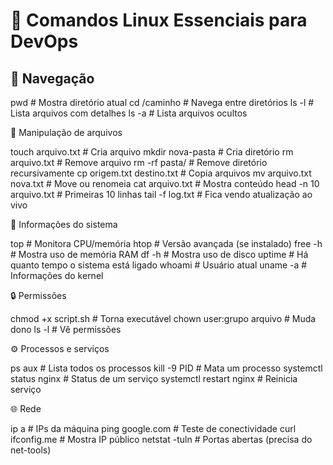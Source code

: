 # 🐧 Comandos Linux Essenciais para DevOps

## 📁 Navegação

pwd             # Mostra diretório atual
cd /caminho     # Navega entre diretórios
ls -l           # Lista arquivos com detalhes
ls -a           # Lista arquivos ocultos

📄 Manipulação de arquivos

touch arquivo.txt           # Cria arquivo
mkdir nova-pasta            # Cria diretório
rm arquivo.txt              # Remove arquivo
rm -rf pasta/               # Remove diretório recursivamente
cp origem.txt destino.txt   # Copia arquivos
mv arquivo.txt nova.txt     # Move ou renomeia
cat arquivo.txt             # Mostra conteúdo
head -n 10 arquivo.txt      # Primeiras 10 linhas
tail -f log.txt             # Fica vendo atualização ao vivo

🧠 Informações do sistema

top                # Monitora CPU/memória
htop               # Versão avançada (se instalado)
free -h            # Mostra uso de memória RAM
df -h              # Mostra uso de disco
uptime             # Há quanto tempo o sistema está ligado
whoami             # Usuário atual
uname -a           # Informações do kernel

🔒 Permissões

chmod +x script.sh       # Torna executável
chown user:grupo arquivo # Muda dono
ls -l                    # Vê permissões

⚙️ Processos e serviços

ps aux                  # Lista todos os processos
kill -9 PID             # Mata um processo
systemctl status nginx  # Status de um serviço
systemctl restart nginx # Reinicia serviço

🌐 Rede

ip a                   # IPs da máquina
ping google.com        # Teste de conectividade
curl ifconfig.me       # Mostra IP público
netstat -tuln          # Portas abertas (precisa do net-tools)